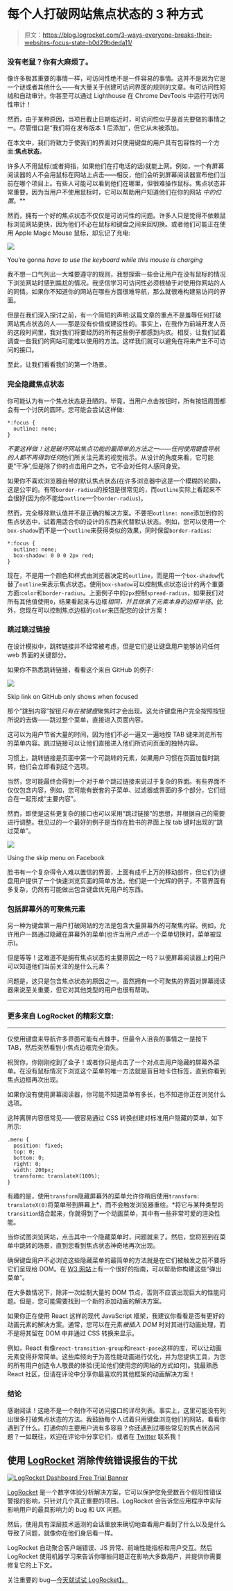 # 每个人打破网站焦点状态的 3 种方式

> 原文：<https://blog.logrocket.com/3-ways-everyone-breaks-their-websites-focus-state-b0d29bdeda11/>

### 没有老鼠？你有大麻烦了。

像许多极其重要的事情一样，可访问性绝不是一件容易的事情。这并不是因为它是一个谜或者其他什么——有大量关于创建可访问界面的规则的文章。有可访问性短绒和自动审计。你甚至可以通过 Lighthouse 在 Chrome DevTools 中运行可访问性审计！

然而，由于某种原因，当项目截止日期临近时，可访问性似乎是首先要做的事情之一。尽管借口是“我们将在发布版本 1 后添加”，但它从未被添加。

在本文中，我们将致力于使我们的界面对只使用键盘的用户具有包容性的一个方面:**焦点状态**。

许多人不用鼠标(或者拇指，如果他们在打电话的话)就能上网。例如，一个有屏幕阅读器的人不会用鼠标在网站上点击——相反，他们会听到屏幕阅读器宣布他们当前在哪个项目上。有些人可能可以看到他们在哪里，但很难操作鼠标。焦点状态非常重要，因为当用户不使用鼠标时，它可以帮助用户知道他们在你的网站 *中的位置*。**

然而，拥有一个好的焦点状态不仅仅是可访问性的问题。许多人只是觉得不依赖鼠标浏览网站更快，因为他们不必在鼠标和键盘之间来回切换。或者他们可能正在使用 Apple Magic Mouse 鼠标，却忘记了充电:

![](img/e8b6c7e092051f5c3fca12a8538f1077.png)

You’re gonna *have to use the keyboard while this mouse is charging*

我不想一口气列出一大堆要遵守的规则，我想探索一些会让用户在没有鼠标的情况下浏览网站时感到尴尬的情况。我坚信学习可访问性必须根植于对使用你网站的人的同情。如果你不知道你的网站在哪些方面很难导航，那么就很难构建易访问的界面。

但是在我们深入探讨之前，有一个简短的声明:这篇文章的重点不是羞辱任何打破网站焦点状态的人——那是没有价值或建设性的。事实上，在我作为前端开发人员的这段时间里，我对我们将要经历的所有这些例子都感到内疚。相反，让我们试着调查一些我们的网站可能难以使用的方法。这样我们就可以避免在将来产生不可访问的接口。

至此，让我们看看我们的第一个场景。

### 完全隐藏焦点状态

你可能认为有一个焦点状态是丑陋的。毕竟，当用户点击按钮时，所有按钮周围都会有一个讨厌的圆环。您可能会尝试这样做:

```
*:focus {
  outline: none;
}
```

*不要这样做！*这是破坏网站焦点功能的最简单的方法之一——任何使用键盘导航的人都不再得到*任何*他们所关注元素的视觉指示。从设计的角度来看，它可能更“干净”,但是除了你的点击用户之外，它不会对任何人感同身受。

如果你不喜欢浏览器自带的默认焦点状态(在许多浏览器中这是一个模糊的轮廓)，这是公平的。有带`border-radius`的按钮是很常见的，而`outline`实际上看起来不会很好(因为你不能给`outline`一个`border-radius`)。

然而，完全移除默认值并不是正确的解决方案。不要把`outline: none`添加到你的焦点状态中，试着用适合你的设计的东西来代替默认状态。例如，您可以使用一个`box-shadow`而不是一个`outline`来获得类似的效果，同时保留`border-radius`:

```
*:focus {
  outline: none;
  box-shadow: 0 0 0 2px red;
}
```

现在，不是用一个颜色和样式由浏览器决定的`outline`，而是用一个`box-shadow`代替了`outline`来表示焦点状态。使用`box-shadow`可以控制焦点状态设计的两个重要方面:`color`和`border-radius`。上面例子中的`2px`控制`spread-radius`，如果我们对所有其他值使用`0`，结果看起来与边框*相同，并且继承了元素本身的边框半径*。此外，您现在可以控制焦点边框的`color`来匹配您的设计方案！

### 跳过跳过链接

在设计模拟中，跳转链接并不经常被考虑，但是它们是让键盘用户能够访问任何 web 界面的关键部分。

如果你不熟悉跳转链接，看看这个来自 GitHub 的例子:

![](img/dbbd91350dd8b7d8e910db2e7f496fb2.png)

Skip link on GitHub only shows when focused

那个“跳到内容”按钮*只有在被键盘*聚焦时才会出现。这允许键盘用户完全按照按钮所说的去做——跳过整个菜单，直接进入页面内容。

这可以为用户节省大量的时间，因为他们不必一遍又一遍地按 TAB 键来浏览所有的菜单内容。跳过链接可以让他们直接进入他们所访问页面的独特内容。

习惯上，跳转链接是页面中第一个可跳转的元素，如果用户习惯在页面加载时跳转，他们会立即看到这个选项。

当然，您可能最终会得到一个对于单个跳过链接来说过于复杂的界面。有些界面不仅仅包含内容，例如，您可能有嵌套的子菜单、过滤器或界面的多个部分，它们组合在一起形成“主要内容”。

然而，即使是这些更复杂的接口也可以采用“跳过链接”的思想，并根据自己的需要进行调整。我见过的一个最好的例子是当你在脸书的界面上按 tab 键时出现的“跳过菜单”。

![](img/d96cd802b868332ef5458639c2f8b4b7.png)

Using the skip menu on Facebook

脸书有一个复杂得令人难以置信的界面，上面有成千上万的移动部件，但它们为键盘用户提供了一个快速浏览页面的简单方法。他们是一个光辉的例子，不管界面有多复杂，仍然有可能做出包含键盘优先用户的东西。

### 包括屏幕外的可聚焦元素

另一种为键盘第一用户打破网站的方法是包含大量屏幕外的可聚焦内容。例如，允许用户一路通过隐藏在屏幕外的菜单(也许当用户*点击*一个菜单切换时，菜单被显示)。

但是等等！这难道不是拥有焦点状态的主要原因之一吗？以便屏幕阅读器上的用户可以知道他们当前关注的是什么元素？

问题是，这只是包含焦点状态的原因之一。虽然拥有一个可聚焦的界面对屏幕阅读器来说至关重要，但它对其他类型的用户也很有帮助。

* * *

### 更多来自 LogRocket 的精彩文章:

* * *

仅使用键盘来导航许多界面可能有点棘手，但最令人沮丧的事情之一是按下 TAB，然后突然看到小焦点边框完全消失。

祝贺你，你刚刚挖到了金子！或者你只是点击了一个对点击用户隐藏的屏幕外菜单。在没有鼠标情况下浏览这个菜单的唯一方法就是盲目地卡住标签，直到你看到焦点边框再次出现。

如果你没有使用屏幕阅读器，你可能不知道菜单有多长，也不知道你正在浏览什么选项。

这种离屏内容很常见——很容易通过 CSS 转换创建对标准用户隐藏的菜单，如下所示:

```
.menu {
  position: fixed;
  top: 0;
  bottom: 0;
  right: 0;
  width: 200px;
  transform: translateX(100%);
}
```

有趣的是，使用`transform`隐藏屏幕外的菜单允许你稍后使用`transform: translateX(0)`将菜单带到屏幕上*，而不会触发浏览器重绘。*将它与某种类型的`transition`结合起来，你就得到了一个动画菜单，其中有一些非常可爱的渲染性能。

当你试图浏览网站，点击其中一个隐藏菜单时，问题就来了。然后，您将回到在菜单中跳转的场景，直到您看到焦点状态神奇地再次出现。

确保键盘用户不必浏览这些隐藏菜单的最简单的方法就是在它们被触发之前不要将它们呈现给 DOM。在 [W3 网站](https://www.w3.org/WAI/tutorials/menus/flyout/)上有一个很好的指南，可以帮助你构建这些“弹出菜单”。

在大多数情况下，除非一次绘制大量的 DOM 节点，否则不应该出现巨大的性能问题。但是，您可能需要找到一个新的添加动画的解决方案。

如果你正在使用 React 这样的现代 JavaScript 框架，我建议你看看是否有更好的动画元素的解决方案。通常，您可以在元素*被插入 DOM* 时对其进行动画处理，而不是将其留在 DOM 中并通过 CSS 转换来显示。

例如，React 有像`react-transition-group`和`react-pose`这样的库，可以让动画元素变得非常简单。这些库倾向于为高性能动画进行优化，并为您提供工具，为您的所有用户创造令人敬畏的体验(无论他们使用您的网站的方式如何)。我最熟悉 React 社区，但请在评论中分享你最喜欢的其他框架的动画解决方案！

### 结论

感谢阅读！这绝不是一个制作不可访问接口的详尽列表。事实上，这里可能没有列出很多打破焦点状态的方法。我鼓励每个人试着只用键盘浏览他们的网站，看看你遇到了什么。打通你的主要用户流有多容易？你还遇到过哪些常见的焦点状态问题？一如既往，欢迎在评论中分享它们，或者在 [Twitter](https://twitter.com/benjamminj) 联系我！

## 使用 [LogRocket](https://lp.logrocket.com/blg/signup) 消除传统错误报告的干扰

[![LogRocket Dashboard Free Trial Banner](img/d6f5a5dd739296c1dd7aab3d5e77eeb9.png)](https://lp.logrocket.com/blg/signup)

[LogRocket](https://lp.logrocket.com/blg/signup) 是一个数字体验分析解决方案，它可以保护您免受数百个假阳性错误警报的影响，只针对几个真正重要的项目。LogRocket 会告诉您应用程序中实际影响用户的最具影响力的 bug 和 UX 问题。

然后，使用具有深层技术遥测的会话重放来确切地查看用户看到了什么以及是什么导致了问题，就像你在他们身后看一样。

LogRocket 自动聚合客户端错误、JS 异常、前端性能指标和用户交互。然后 LogRocket 使用机器学习来告诉你哪些问题正在影响大多数用户，并提供你需要修复它的上下文。

关注重要的 bug—[今天就试试 LogRocket】。](https://lp.logrocket.com/blg/signup-issue-free)